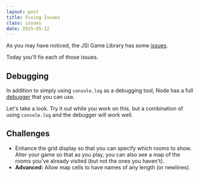 ```yaml
---
layout: post
title: Fixing Issues
class: issues
date: 2015-05-12
---
```


As you may have noticed, the JSI Game Library has some [issues][github-jsi-game-library-issues].

Today you'll fix each of those issues.

## Debugging

In addition to simply using `console.log` as a debugging tool, Node has a full [debugger][node-debugger] that you can use.

Let's take a look. Try it out while you work on this, but a combination of using `console.log` and the debugger will work well.


## Challenges

- Enhance the grid display so that you can specify which rooms to show. Alter your game so that as you play, you can also see a map of the rooms you've already visited (but not the ones you haven't).
- **Advanced:** Allow map cells to have names of any length (or newlines).

[github-jsi-game-library-issues]: https://github.com/portlandcodeschool/jsi-gamelib/issues
[node-debugger]: http://nodejs.org/api/debugger.html
